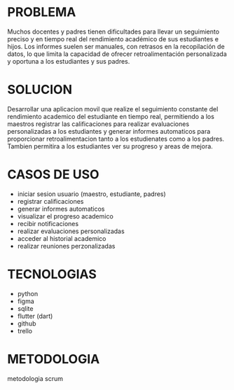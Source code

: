 # PROBLEMA
Muchos docentes y padres tienen dificultades para llevar un seguimiento preciso y en tiempo real del rendimiento académico de sus estudiantes e hijos. Los informes suelen ser manuales, con retrasos en la recopilación de datos, lo que limita la capacidad de ofrecer retroalimentación personalizada y oportuna a los estudiantes y sus padres.
# SOLUCION
Desarrollar una aplicacion movil que realize el seguimiento constante del rendimiento academico del estudiante en tiempo real, permitiendo a los maestros registrar las calificaciones para realizar evaluaciones personalizadas a los estudiantes y generar informes automaticos para proporcionar retroalimentacion tanto a los estudienates como a los padres.
Tambien permitira a los estudiantes ver su progreso y areas de mejora.
# CASOS DE USO
- iniciar sesion usuario (maestro, estudiante, padres)
- registrar calificaciones
- generar informes automaticos
- visualizar el progreso academico
- recibir notificaciones
- realizar evaluaciones personalizadas
- acceder al historial academico
- realizar reuniones perzonalizadas
# TECNOLOGIAS 
- python
- figma
- sqlite
- flutter (dart)
- github
- trello
# METODOLOGIA
metodologia scrum